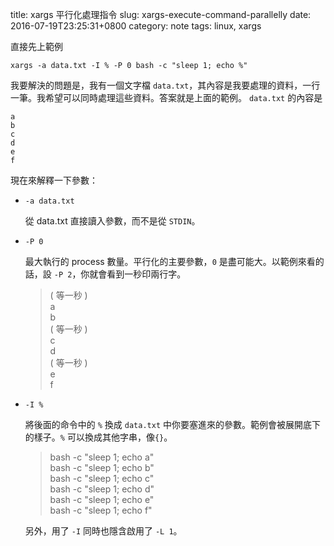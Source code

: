 title: xargs 平行化處理指令
slug: xargs-execute-command-parallelly
date: 2016-07-19T23:25:31+0800
category: note
tags: linux, xargs

直接先上範例
```
xargs -a data.txt -I % -P 0 bash -c "sleep 1; echo %"
```

我要解決的問題是，我有一個文字檔 `data.txt`，其內容是我要處理的資料，一行一筆。我希望可以同時處理這些資料。答案就是上面的範例。
`data.txt` 的內容是
```
a
b
c
d
e
f
```


現在來解釋一下參數：

* `-a data.txt`

    從 data.txt 直接讀入參數，而不是從 `STDIN`。

* `-P 0`

    最大執行的 process 數量。平行化的主要參數，`0` 是盡可能大。以範例來看的話，設 `-P 2`，你就會看到一秒印兩行字。

    >
    > ( 等一秒 )  
    > a  
    > b  
    > ( 等一秒 )  
    > c  
    > d  
    > ( 等一秒 )  
    > e  
    > f

* `-I %`

    將後面的命令中的 `%` 換成 `data.txt` 中你要塞進來的參數。範例會被展開底下的樣子。`%` 可以換成其他字串，像`{}`。

    > bash -c "sleep 1; echo a"  
    > bash -c "sleep 1; echo b"  
    > bash -c "sleep 1; echo c"  
    > bash -c "sleep 1; echo d"  
    > bash -c "sleep 1; echo e"  
    > bash -c "sleep 1; echo f"

    另外，用了 `-I` 同時也隱含啟用了 `-L 1`。
